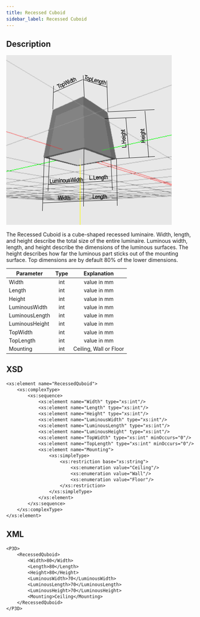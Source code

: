 ```yaml
---
title: Recessed Cuboid
sidebar_label: Recessed Cuboid
---
```


## Description

![Recessed Quboid](./doc_images/RecessedQuboid.PNG)

The Recessed Cuboid is a cube-shaped recessed luminaire.
Width, length, and height describe the total size of the entire luminaire.
Luminous width, length, and height describe the dimensions of the luminous surfaces. The height describes how far the luminous part sticks out of the mounting surface. Top dimensions are by default 80% of the lower dimensions.

| Parameter| Type | Explanation |
|----------|:--:|:-:|
| Width | int |  value in mm  |
| Length | int |value in mm|
| Height | int | value in mm |
| LuminousWidth | int | value in mm |
| LuminousLength | int | value in mm |
| LuminousHeight | int | value in mm |
| TopWidth | int | value in mm |
| TopLength | int | value in mm |
| Mounting | int | Ceiling, Wall or Floor |

## XSD

	<xs:element name="RecessedQuboid">
		<xs:complexType>
			<xs:sequence>
				<xs:element name="Width" type="xs:int"/>
				<xs:element name="Length" type="xs:int"/>
				<xs:element name="Height" type="xs:int"/>
				<xs:element name="LuminousWidth" type="xs:int"/>
				<xs:element name="LuminousLength" type="xs:int"/>
				<xs:element name="LuminousHeight" type="xs:int"/>
				<xs:element name="TopWidth" type="xs:int" minOccurs="0"/>
				<xs:element name="TopLength" type="xs:int" minOccurs="0"/>
				<xs:element name="Mounting">
					<xs:simpleType>
						<xs:restriction base="xs:string">
							<xs:enumeration value="Ceiling"/>
							<xs:enumeration value="Wall"/>
							<xs:enumeration value="Floor"/>
						</xs:restriction>
					</xs:simpleType>
				</xs:element>
			</xs:sequence>
		</xs:complexType>
	</xs:element>

## XML

	<P3D>
		<RecessedQuboid>
			<Width>80</Width>
			<Length>80</Length>
			<Height>80</Height>
			<LuminousWidth>70</LuminousWidth>
			<LuminousLength>70</LuminousLength>
			<LuminousHeight>70</LuminousHeight>
			<Mounting>Ceiling</Mounting>
		</RecessedQuboid>
	</P3D>